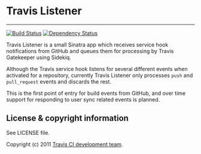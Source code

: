 # Travis Listener
**************************

[![Build Status](https://travis-ci.org/travis-ci/travis-listener.png?branch=master)](https://travis-ci.org/travis-ci/travis-listener) [![Dependency Status](https://gemnasium.com/travis-ci/travis-listener.png)](https://gemnasium.com/travis-ci/travis-listener)

Travis Listener is a small Sinatra app which receives service hook notifications from GitHub and queues them for processing by Travis Gatekeeper using Sidekiq.

Although the Travis service hook listens for several different events when activated for a repository, currently Travis Listener only processes `push` and `pull_request` events and discards the rest.

This is the first point of entry for build events from GitHub, and over time support for responding to user sync related events is planned.

## License & copyright information ##

See LICENSE file.

Copyright (c) 2011 [Travis CI development team](https://github.com/travis-ci).

